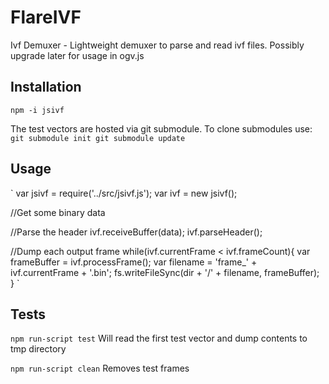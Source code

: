 # FlareIVF
Ivf Demuxer - Lightweight demuxer to parse and read ivf files. Possibly upgrade later for usage in ogv.js

## Installation 
`npm -i jsivf`

The test vectors are hosted via git submodule.
To clone submodules use:
`
git submodule init
git submodule update
`

## Usage
`
var jsivf = require('../src/jsivf.js');
var ivf = new jsivf();

//Get some binary data

//Parse the header
ivf.receiveBuffer(data);
ivf.parseHeader();

//Dump each output frame
while(ivf.currentFrame < ivf.frameCount){
    var frameBuffer = ivf.processFrame();
    var filename = 'frame_' + ivf.currentFrame + '.bin';
    fs.writeFileSync(dir + '/' + filename, frameBuffer);
}
`

## Tests
`npm run-script test` Will read the first test vector and dump contents to tmp directory

`npm run-script clean` Removes test frames

